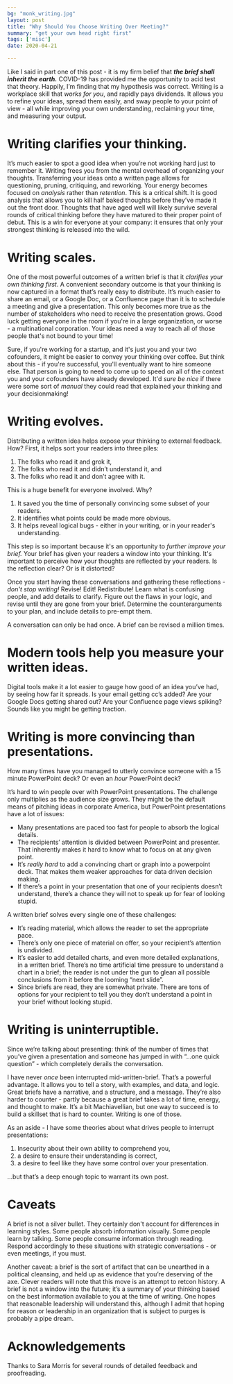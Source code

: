 ```yaml
---
bg: "monk_writing.jpg"
layout: post
title: "Why Should You Choose Writing Over Meeting?"
summary: "get your own head right first"
tags: ['misc']
date: 2020-04-21

---
```


Like I said in part one of this post - it is my firm belief that _**the brief shall inherit the earth.**_ COVID-19 has provided me the opportunity to acid test that theory. Happily, I’m finding that my hypothesis was correct. Writing is a workplace skill that _works for you_, and rapidly pays dividends. It allows you to refine your ideas, spread them easily, and sway people to your point of view - all while improving your own understanding, reclaiming your time, and measuring your output. 

# Writing clarifies your thinking.

It’s much easier to spot a good idea when you’re not working hard just to remember it. Writing frees you from the mental overhead of organizing your thoughts. Transferring your ideas onto a written page allows for questioning, pruning, critiquing, and reworking. Your energy becomes focused on _analysis_ rather than _retention_. This is a critical shift. It is good analysis that allows you to kill half baked thoughts before they’ve made it out the front door. Thoughts that have aged well will likely survive several rounds of critical thinking before they have matured to their proper point of debut. This is a win for everyone at your company: it ensures that only your strongest thinking is released into the wild.

# Writing scales.

One of the most powerful outcomes of a written brief is that it _clarifies your own thinking first_. A convenient secondary outcome is that your thinking is now captured in a format that’s really easy to distribute. It’s much easier to share an email, or a Google Doc, or a Confluence page than it is to schedule a meeting and give a presentation. This only becomes more true as the number of stakeholders who need to receive the presentation grows. Good luck getting everyone in the room if you're in a large organization, or worse - a multinational corporation. Your ideas need a way to reach all of those people that's not bound to your time!

Sure, if you're working for a startup, and it's just you and your two cofounders, it might be easier to convey your thinking over coffee. But think about this - if you're successful, you'll eventually want to hire someone else. That person is going to need to come up to speed on all of the context you and your cofounders have already developed. It'd _sure be nice_ if there were some sort of _manual_ they could read that explained your thinking and your decisionmaking!

# Writing evolves. 

Distributing a written idea helps expose your thinking to external feedback. How? First, it helps sort your readers into three piles:

1. The folks who read it and grok it,
2. The folks who read it and didn’t understand it, and 
3. The folks who read it and don’t agree with it. 

This is a huge benefit for everyone involved. Why?

1. It saved you the time of personally convincing some subset of your readers. 
2. It identifies what points could be made more obvious. 
3. It helps reveal logical bugs - either in your writing, or in your reader's understanding. 

This step is so important because it's an opportunity to _further improve your brief._ Your brief has given your readers a window into your thinking. It's important to perceive how your thoughts are reflected by your readers. Is the reflection clear? Or is it distorted?

Once you start having these conversations and gathering these reflections - _don't stop writing!_ Revise! Edit! Redistribute! Learn what is confusing people, and add details to clarify. Figure out the flaws in your logic, and revise until they are gone from your brief. Determine the counterarguments to your plan, and include details to pre-empt them.

A conversation can only be had once. A brief can be revised a million times. 

# Modern tools help you measure your written ideas. 

Digital tools make it a lot easier to gauge how good of an idea you’ve had, by seeing how far it spreads. Is your email getting cc’s added? Are your Google Docs getting shared out? Are your Confluence page views spiking? Sounds like you might be getting traction. 

# Writing is more convincing than presentations.

How many times have you managed to utterly convince someone with a 15 minute PowerPoint deck? Or even an _hour_ PowerPoint deck? 

It’s hard to win people over with PowerPoint presentations. The challenge only multiplies as the audience size grows. They might be the default means of pitching ideas in corporate America, but PowerPoint presentations have a lot of issues:

- Many presentations are paced too fast for people to absorb the logical details.
- The recipients’ attention is divided between PowerPoint and presenter. That inherently makes it hard to know what to focus on at any given point.
- It’s _really hard_ to add a convincing chart or graph into a powerpoint deck. That makes them weaker approaches for data driven decision making.
- If there’s a point in your presentation that one of your recipients doesn’t understand, there’s a chance they will not to speak up for fear of looking stupid. 

A written brief solves every single one of these challenges: 

- It’s reading material, which allows the reader to set the appropriate pace.
- There’s only one piece of material on offer, so your recipient’s attention is undivided. 
- It’s easier to add detailed charts, and even more detailed explanations, in a written brief. There’s no time artificial time pressure to understand a chart in a brief; the reader is not under the gun to glean all possible conclusions from it before the looming “next slide”.  
- Since briefs are read, they are somewhat private. There are tons of options for your recipient to tell you they don’t understand a point in your brief without looking stupid. 

# Writing is uninterruptible. 

Since we’re talking about presenting: think of the number of times that you’ve given a presentation and someone has jumped in with “…one quick question” - which completely derails the conversation. 

I have never _once_ been interrupted mid-written-brief. That’s a powerful advantage. It allows you to tell a story, with examples, and data, and logic. Great briefs have a narrative, and a structure, and a message. They’re also harder to counter - partly because a great brief takes a lot of time, energy, and thought to make. It’s a bit Machiavellian, but one way to succeed is to build a skillset that is hard to counter. Writing is one of those. 

As an aside - I have some theories about what drives people to interrupt presentations:

1. Insecurity about their own ability to comprehend you,
2. a desire to ensure their understanding is correct,
3. a desire to feel like they have some control over your presentation. 

…but that’s a deep enough topic to warrant its own post.

# Caveats

A brief is not a silver bullet. They certainly don't account for differences in learning styles. Some people absorb information visually. Some people learn by talking. Some people consume information through reading. Respond accordingly to these situations with strategic conversations - or even meetings, if you must. 

Another caveat: a brief is the sort of artifact that can be unearthed in a political cleansing, and held up as evidence that you’re deserving of the axe. Clever readers will note that this move is an attempt to retcon history. A brief is not a window into the future; it’s a summary of your thinking based on the best information available to you at the time of writing. One hopes that reasonable leadership will understand this, although I admit that hoping for reason or leadership in an organization that is subject to purges is probably a pipe dream.  

# Acknowledgements

Thanks to Sara Morris for several rounds of detailed feedback and proofreading. 